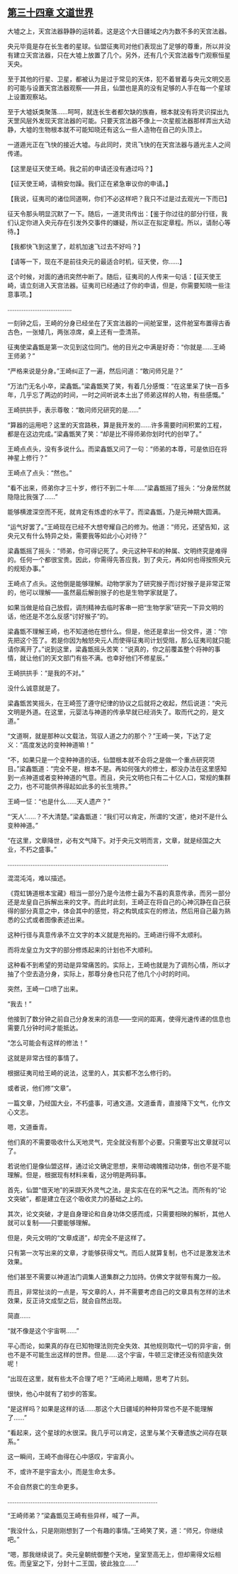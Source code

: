 ## [第三十四章 文道世界](https://www.xxbiquge.com/11_11207/9205539.html)


  大墟之上，天宫法器静静的运转着。这是这个大日疆域之内为数不多的天宫法器。

  央元毕竟是存在长生者的星球。仙盟征夷司对他们表现出了足够的尊重，所以并没有建立天宫法器，只在大墟上放置了几个。另外，还有几个天宫法器专门观察恒星天央。

  至于其他的行星、卫星，都被认为是过于常见的天体，犯不着冒着与央元文明交恶的可能与设置天宫法器观察——并且，仙盟也是真的没有足够的人手在每一个星球上设置观察站。

  至于大墟妖类聚落……呵呵，就连长生者都欠缺的族裔，根本就没有将灵识探出九天罡风层外发现天宫法器的可能。只要天宫法器不像上一次星舰法器那样弄出大动静，大墟的生物根本就不可能知晓还有这么一些人造物在自己的头顶上。

  一道遁光正在飞快的接近大墟。与此同时，灵讯飞快的在天宫法器与遁光主人之间传递。

  【这里是征天使王崎。我之前的申请还没有通过吗？】

  【征天使王崎，请稍安勿躁。我们正在紧急审议你的申请。】

  【我说，征夷司的诸位同道啊，你们不必这样吧？我只不过是过去观光一下而已】

  征天令那头明显沉默了一下。随后，一道灵讯传出：【鉴于你过往的部分行径，我们认定你进入央元存在引发外交事件的嫌疑，所以正在拟定章程。所以，请耐心等待。】

  【我都快飞到这里了，趁机加速飞过去不好吗？】

  【请等一下，现在不是前往央元的最适合时机，征天使，你……】

  这个时候，对面的通讯突然中断了。随后，征夷司的人传来一句话：【征天使王崎，请立刻进入天宫法器。征夷司已经通过了你的申请，但是，你需要知晓一些注意事项。】

  ………………………………

  一刻钟之后，王崎的分身已经坐在了天宫法器的一间舱室里，这件舱室布置得古香古色，一张矮几，两张凉席，桌上还有一壶清茶。

  征夷使梁鑫甑是第一次见到这位同门。他的目光之中满是好奇：“你就是……王崎王师弟？”

  “严格来说是分身。”王崎纠正了一遍，然后问道：“敢问师兄是？”

  “万法门无名小卒，梁鑫甑。”梁鑫甑笑了笑，有着几分感慨：“在这里呆了快一百多年，几乎忘了两边的时间，一时之间听说本土出了师弟这样的人物，有些感慨。”

  王崎拱拱手，表示尊敬：“敢问师兄研究的是……”

  “算器的运用吧？这里的天宫路秩，算是我开发的……许多需要时间积累的工程，都是在这边完成。”梁鑫甑笑了笑：“却是比不得师弟你划时代的创举了。”

  王崎点点头，没有多说什么。而梁鑫甑又问了一句：“师弟的本尊，可是依旧在将神星上修行？”

  王崎点了点头：“然也。”

  “看不出来，师弟你才三十岁，修行不到二十年……”梁鑫甑摇了摇头：“分身居然就隐隐比我强了……”

  能够横渡深空而不死，就肯定有炼虚的水平了。而梁鑫甑，乃是元神期大圆满。

  “运气好罢了。”王崎现在已经不大想夸耀自己的修为。他道：“师兄，还望告知，这央元又有什么特异之处，需要我等如此小心对待？”

  梁鑫甑摇了摇头：“师弟，你可得记死了。央元这种平和的种属、文明终究是难得的。任何一个都很宝贵。因此，你需得先答应我，到了央元，再如何也得按照央元的规矩办事。”

  王崎点了点头。这他倒是能够理解。动物学家为了研究猴子而讨好猴子是非常正常的，他可以理解——虽然最后解剖猴子的也是生物学家就是了。

  如果当做是给自己放假，调剂精神去临时客串一把“生物学家”研究一下异文明的话，他还是不怎么反感“讨好猴子”的。

  梁鑫甑不理解王崎，也不知道他在想什么。但是，他还是拿出一份文件，道：“你先把这个签了。若是你因为触怒央元人而使得征夷司计划受阻，那么征夷司就只能请你离开了。”说到这里，梁鑫甑摇头苦笑：“说真的，你之前覆盖整个将神的事情，就让他们的天文部门有些不满。也幸好他们不修星辰。”

  王崎拱拱手：“是我的不对。”

  没什么诚意就是了。

  梁鑫甑苦笑摇头，在王崎签了遵守纪律的协议之后就将之收起，然后说道：“央元文明是外道。在这里，元婴法与神道的传承早就已经消失了。取而代之的，是文道。”

  “文道啊，就是那种以文载法，驾驭人道之力的那个？”王崎一笑，下达了定义：“高度发达的变种神道嘛！”

  “不，如果只是一个变种神道的话，仙盟根本就不会将之是做一个重点研究项目。”梁鑫甑道：“完全不是，根本不是。再如何强大的修士，都没办法在这里感知到一点神道或者变种神道的气意。而且，央元文明也只有二十亿人口，常规的集群之力，也不可能供养得起如此多的长生境界。”

  王崎一怔：“也是什么……天人遗产？”

  “‘天人’……？不大清楚。”梁鑫甑道：“我们可以肯定，所谓的‘文道’，绝对不是什么变种神道。”

  “在这里，文章降世，必有文气降下。对于央元文明而言，文章，就是经国之大业，不朽之盛事。”

  ………………………………………………………………………………

  混混沌沌，难以描述。

  《霓虹铸道根本宝藏》相当一部分乃是今法修士最为不喜的真意传承，而另一部分还是龙皇自己拆解出来的文字。而此时此刻，王崎正在将自己的心神沉静在自己获得的部分真意之中，体会其中的感觉，将之构筑成实在的修法，然后用自己最为熟悉的公式或者图像表述出来。

  这种行径与真意传承不立文字的本义就是充裕的。王崎进行得不太顺利。

  而将龙皇立为文字的部分修炼起来的计划也不大顺利。

  这种看不到希望的劳动是异常痛苦的。实际上，王崎也就是为了调剂心情，所以才抽了个空去造分身，实际上，那尊分身也只花了他几个小时的时间。

  突然，王崎一口喷了出来。

  “我去！”

  他接到了数分钟之前自己分身发来的消息——空间的距离，使得光速传递的信息也需要几分钟时间才能抵达。

  “怎么可能会有这样的修法！”

  这就是非常古怪的事情了。

  根据征夷司给王崎的说法，这里的人，其实都不怎么修行的。

  或者说，他们修“文章”。

  一篇文章，乃经国大业，不朽盛事，可通文道。文道垂青，直接降下文气，化作文心文志。

  嗯，文道垂青。

  他们真的不需要吸收什么天地灵气，完全就没有那个必要。只需要写出文章就可以了。

  若说他们是像仙盟这样，通过论文确定思想，来带动魂魄推动功体，倒也不是不能理解。但是，根据现有材料来看，这分明是两码事。

  首先，仙盟“借天地”的采撷天外灵气之法，是实实在在的采气之法。而所有的“论文突破”，都是建立在这个吸收灵力的基础之上的。

  其次，论文突破，才是自身理论和自身功体交感而成，只需要相映的解析，其他人就可以复制——只要能够理解。

  但是，央元文明的“文章成道”，却完全不是这样了。

  只有第一次写出来的文章，才能够获得文气。而后人就算复制，也不过是激发法术效果。

  他们甚至不需要以神道法门调集人道集群之力加持。仿佛文字就带有魔力一般。

  而且，非常扯淡的一点是，写文章的人，并不需要考虑自己的文章具有怎样的法术效果，反正诗文成型之后，就会自然出现。

  简直……

  “就不像是这个宇宙啊……”

  平心而论，如果真的存在已知物理法则完全失效、其他规则取代一切的异宇宙，倒也不是不可能生出这样的世界。但是……这个宇宙，牛顿三定律还没有彻底失效呢！

  “出现在这里，就有些太不合理了吧？”王崎闭上眼睛，思考了片刻。

  很快，他心中就有了初步的答案。

  “是这样吗？如果是这样的话……那这个大日疆域的种种异常也不是不能理解了……”

  “看起来，这个星球的水很深。我几乎可以肯定，这里与某个天眷遗族之间存在联系。”

  这一瞬间，王崎不由得在心中感叹，宇宙真小。

  不，或许不是宇宙太小，而是生命太多。

  不会自然衰亡的生命更多。

  …………………………………………………………………………

  “王崎师弟？”梁鑫甑见王崎有些异样，喊了一声。

  “我没什么，只是刚刚想到了一个有趣的事情。”王崎笑了笑，道：“师兄，你继续吧。”

  “嗯，那我继续说了。央元皇朝统御整个天地，皇室至高无上，但却需得文坛相佐。而皇室之下，分封十二王国，彼此独立……”
